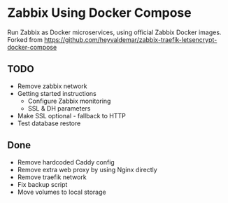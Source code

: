 # Zabbix Using Docker Compose

Run Zabbix as Docker microservices, using official Zabbix Docker images.
Forked from https://github.com/heyvaldemar/zabbix-traefik-letsencrypt-docker-compose

## TODO
- Remove zabbix network
- Getting started instructions
  - Configure Zabbix monitoring
  - SSL & DH parameters
- Make SSL optional - fallback to HTTP
- Test database restore

## Done
- Remove hardcoded Caddy config
- Remove extra web proxy by using Nginx directly
- Remove traefik network
- Fix backup script
- Move volumes to local storage
